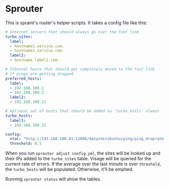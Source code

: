 # Sprouter

This is spraint's router's helper scripts. It takes a config file like this:

```yaml
# Internet servers that should always go over the fast link
turbo_sites:
  label:
  - hostname1.service.com.
  - hostname2.service.com.
  label2:
  - hostname.label2.com.

# Internal hosts that should get completely moved to the fast link
# if pings are getting dropped.
preferred_hosts:
  label:
  - 192.168.100.1
  - 192.168.100.2
  label2:
  - 192.168.100.22

# Optional set of hosts that should be added to `turbo_hosts` always
turbo_hosts:
  label3:
  - 192.168.100.32

config:
  stat: "http://192.168.100.81:12004/data/minibuntu/ping/ping_droprate-8.8.8.8"
  threshold: 0.5
```

When you run `sprouter adjust config.yml`, the sites will be looked up and their IPs added to the `turbo_sites` table. Visage will be queried for the current rate of errors. If the average over the last minute is over `threshold`, the `turbo_hosts` will be populated. Otherwise, it'll be emptied.

Running `sprouter status` will show the tables.

